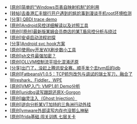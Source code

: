 + [[原创]简单的"Windows页表自映射机制"的利用](https://bbs.kanxue.com/thread-285332.htm)
+ [[转帖]去香港汇丰银行开户遇到的尴尬事到漫谈手机root环境检测](https://bbs.kanxue.com/thread-285754.htm)
+ [[分享] QBDI trace demo](https://bbs.kanxue.com/thread-285857.htm)
+ [[原创]Android风控详细解读以及对照工具](https://bbs.kanxue.com/thread-286120.htm)
+ [[原创][原创]最新版某姆会员商店的某T盾风控分析与绕过](https://bbs.kanxue.com/thread-286243.htm)
+ [[原创]安卓启动流程初探](https://bbs.kanxue.com/thread-285949.htm)
+ [[分享]Android svc hook方案](https://bbs.kanxue.com/thread-286308.htm)
+ [[原创]使用py开发WX刷步数小工具](https://bbs.kanxue.com/thread-284858.htm)
+ [[原创]sh文件最强加密？](https://bbs.kanxue.com/thread-286144.htm)
+ [[原创]OLLVM控制流平坦化混淆还原](https://bbs.kanxue.com/thread-286151.htm)
+ [[分享]出门了，没赶上腾讯安全赛。顺手发个去tvm后的idb](https://bbs.kanxue.com/thread-286260.htm)
+ [[原创]FatbeansV1.0.5：TCP抓包改包与调试的瑞士军刀，融合了Wireshark、Fiddler、WPE](https://bbs.kanxue.com/thread-284571.htm)
+ [[原创]VMP入门: VMP1.81 Demo分析](https://bbs.kanxue.com/thread-286278.htm)
+ [[原创]unidbg读写跟踪还原X-Gorgon](https://bbs.kanxue.com/thread-285586.htm)
+ [[原创]幽灵注入（Ghost Injection）](https://bbs.kanxue.com/thread-286307.htm)
+ [[原创]逆向分析某VT加持的三角洲行动外挂](https://bbs.kanxue.com/thread-286195.htm)
+ [[原创]vmware外部读写内存也没那么神秘](https://bbs.kanxue.com/thread-284956.htm)
+ [[原创]frida基础 闯关训练 七层关卡](https://bbs.kanxue.com/thread-278023.htm)
